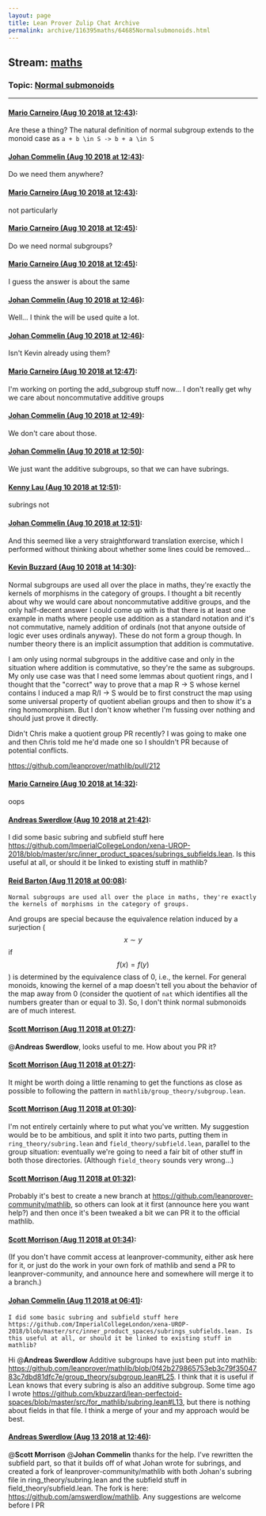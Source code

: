 ```yaml
---
layout: page
title: Lean Prover Zulip Chat Archive 
permalink: archive/116395maths/64685Normalsubmonoids.html
---
```


## Stream: [maths](index.html)
### Topic: [Normal submonoids](64685Normalsubmonoids.html)

---

#### [Mario Carneiro (Aug 10 2018 at 12:43)](https://leanprover.zulipchat.com/#narrow/stream/116395-maths/topic/Normal%20submonoids/near/131229964):
Are these a thing? The natural definition of normal subgroup extends to the monoid case as `a + b \in S -> b + a \in S`

#### [Johan Commelin (Aug 10 2018 at 12:43)](https://leanprover.zulipchat.com/#narrow/stream/116395-maths/topic/Normal%20submonoids/near/131229974):
Do we need them anywhere?

#### [Mario Carneiro (Aug 10 2018 at 12:43)](https://leanprover.zulipchat.com/#narrow/stream/116395-maths/topic/Normal%20submonoids/near/131229977):
not particularly

#### [Mario Carneiro (Aug 10 2018 at 12:45)](https://leanprover.zulipchat.com/#narrow/stream/116395-maths/topic/Normal%20submonoids/near/131230045):
Do we need normal subgroups?

#### [Mario Carneiro (Aug 10 2018 at 12:45)](https://leanprover.zulipchat.com/#narrow/stream/116395-maths/topic/Normal%20submonoids/near/131230056):
I guess the answer is about the same

#### [Johan Commelin (Aug 10 2018 at 12:46)](https://leanprover.zulipchat.com/#narrow/stream/116395-maths/topic/Normal%20submonoids/near/131230120):
Well... I think the will be used quite a lot.

#### [Johan Commelin (Aug 10 2018 at 12:46)](https://leanprover.zulipchat.com/#narrow/stream/116395-maths/topic/Normal%20submonoids/near/131230124):
Isn't Kevin already using them?

#### [Mario Carneiro (Aug 10 2018 at 12:47)](https://leanprover.zulipchat.com/#narrow/stream/116395-maths/topic/Normal%20submonoids/near/131230139):
I'm working on porting the add_subgroup stuff now... I don't really get why we care about noncommutative additive groups

#### [Johan Commelin (Aug 10 2018 at 12:49)](https://leanprover.zulipchat.com/#narrow/stream/116395-maths/topic/Normal%20submonoids/near/131230230):
We don't care about those.

#### [Johan Commelin (Aug 10 2018 at 12:50)](https://leanprover.zulipchat.com/#narrow/stream/116395-maths/topic/Normal%20submonoids/near/131230284):
We just want the additive subgroups, so that we can have subrings.

#### [Kenny Lau (Aug 10 2018 at 12:51)](https://leanprover.zulipchat.com/#narrow/stream/116395-maths/topic/Normal%20submonoids/near/131230305):
subrings not

#### [Johan Commelin (Aug 10 2018 at 12:51)](https://leanprover.zulipchat.com/#narrow/stream/116395-maths/topic/Normal%20submonoids/near/131230317):
And this seemed like a very straightforward translation exercise, which I performed without thinking about whether some lines could be removed...

#### [Kevin Buzzard (Aug 10 2018 at 14:30)](https://leanprover.zulipchat.com/#narrow/stream/116395-maths/topic/Normal%20submonoids/near/131234329):
Normal subgroups are used all over the place in maths, they're exactly the kernels of morphisms in the category of groups. I thought a bit recently about why we would care about noncommutative additive groups, and the only half-decent answer I could come up with is that there is at least one example in maths where people use addition as a standard notation and it's not commutative, namely addition of ordinals (not that anyone outside of logic ever uses ordinals anyway). These do not form a group though. In number theory there is an implicit assumption that addition is commutative.

I am only using normal subgroups in the additive case and only in the situation where addition is commutative, so they're the same as subgroups. My only use case was that I need some lemmas about quotient rings, and I thought that the "correct" way to prove that a map R -> S whose kernel contains I induced a map R/I -> S would be to first construct the map using some universal property of quotient abelian groups and then to show it's a ring homomorphism. But I don't know whether I'm fussing over nothing and should just prove it directly. 

Didn't Chris make a quotient group PR recently? I was going to make one and then Chris told me he'd made one so I shouldn't PR because of potential conflicts.

https://github.com/leanprover/mathlib/pull/212

#### [Mario Carneiro (Aug 10 2018 at 14:32)](https://leanprover.zulipchat.com/#narrow/stream/116395-maths/topic/Normal%20submonoids/near/131234411):
oops

#### [Andreas Swerdlow (Aug 10 2018 at 21:42)](https://leanprover.zulipchat.com/#narrow/stream/116395-maths/topic/Normal%20submonoids/near/131842627):
I did some basic subring and subfield stuff here https://github.com/ImperialCollegeLondon/xena-UROP-2018/blob/master/src/inner_product_spaces/subrings_subfields.lean. Is this useful at all, or should it be linked to existing stuff in mathlib?

#### [Reid Barton (Aug 11 2018 at 00:08)](https://leanprover.zulipchat.com/#narrow/stream/116395-maths/topic/Normal%20submonoids/near/131849326):
```quote
Normal subgroups are used all over the place in maths, they're exactly the kernels of morphisms in the category of groups.
```
And groups are special because the equivalence relation induced by a surjection ($$x \sim y$$ if $$f(x) = f(y)$$) is determined by the equivalence class of 0, i.e., the kernel. For general monoids, knowing the kernel of a map doesn't tell you about the behavior of the map away from 0 (consider the quotient of `nat` which identifies all the numbers greater than or equal to 3).
So, I don't think normal submonoids are of much interest.

#### [Scott Morrison (Aug 11 2018 at 01:27)](https://leanprover.zulipchat.com/#narrow/stream/116395-maths/topic/Normal%20submonoids/near/131852250):
@**Andreas Swerdlow**, looks useful to me. How about you PR it?

#### [Scott Morrison (Aug 11 2018 at 01:27)](https://leanprover.zulipchat.com/#narrow/stream/116395-maths/topic/Normal%20submonoids/near/131852257):
It might be worth doing a little renaming to get the functions as close as possible to following the pattern in `mathlib/group_theory/subgroup.lean`.

#### [Scott Morrison (Aug 11 2018 at 01:30)](https://leanprover.zulipchat.com/#narrow/stream/116395-maths/topic/Normal%20submonoids/near/131852369):
I'm not entirely certainly where to put what you've written. My suggestion would be to be ambitious, and split it into two parts, putting them in `ring_theory/subring.lean` and `field_theory/subfield.lean`, parallel to the group situation: eventually we're going to need a fair bit of other stuff in both those directories. (Although `field_theory` sounds very wrong...)

#### [Scott Morrison (Aug 11 2018 at 01:32)](https://leanprover.zulipchat.com/#narrow/stream/116395-maths/topic/Normal%20submonoids/near/131852441):
Probably it's best to create a new branch at <https://github.com/leanprover-community/mathlib>, so others can look at it first (announce here you want help?) and then once it's been tweaked a bit we can PR it to the official mathlib.

#### [Scott Morrison (Aug 11 2018 at 01:34)](https://leanprover.zulipchat.com/#narrow/stream/116395-maths/topic/Normal%20submonoids/near/131852498):
(If you don't have commit access at leanprover-community, either ask here for it, or just do the work in your own fork of mathlib and send a PR to leanprover-community, and announce here and somewhere will merge it to a branch.)

#### [Johan Commelin (Aug 11 2018 at 06:41)](https://leanprover.zulipchat.com/#narrow/stream/116395-maths/topic/Normal%20submonoids/near/131937828):
```quote
I did some basic subring and subfield stuff here https://github.com/ImperialCollegeLondon/xena-UROP-2018/blob/master/src/inner_product_spaces/subrings_subfields.lean. Is this useful at all, or should it be linked to existing stuff in mathlib?
```
Hi @**Andreas Swerdlow** Additive subgroups have just been put into mathlib: https://github.com/leanprover/mathlib/blob/0f42b279865753eb3c79f3504783c7dbd81dfc7e/group_theory/subgroup.lean#L25. I think that it is useful if Lean knows that every subring is also an additive subgroup. Some time ago I wrote https://github.com/kbuzzard/lean-perfectoid-spaces/blob/master/src/for_mathlib/subring.lean#L13, but there is nothing about fields in that file. I think a merge of your and my approach would be best.

#### [Andreas Swerdlow (Aug 13 2018 at 12:46)](https://leanprover.zulipchat.com/#narrow/stream/116395-maths/topic/Normal%20submonoids/near/132038273):
@**Scott Morrison** @**Johan Commelin**  thanks for the help. I've rewritten the subfield part, so that it builds off of what Johan wrote for subrings, and created a fork of leanprover-community/mathlib with both Johan's subring file in ring_theory/subring.lean and the subfield stuff in field_theory/subfield.lean. The fork is here: https://github.com/amswerdlow/mathlib. Any suggestions are welcome before I PR


